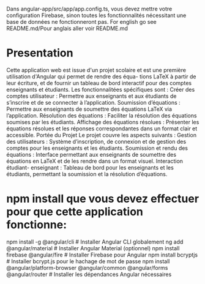 Dans angular-app/src/app/app.config.ts, vous devez mettre votre configuration Firebase, sinon toutes les fonctionnalités nécessitant une base de données ne fonctionneront pas.
For english go see README.md/Pour anglais aller voir README.md

# Presentation
Cette application web est issue d'un projet scolaire et est une première utilisation d'Angular qui permet de rendre des équa-
tions LaTeX à partir de leur écriture, et de fournir un tableau de bord interactif pour des comptes enseignants
et étudiants. Les fonctionnalitées spécifiques sont :
Créer des comptes utilisateur : Permettre aux enseignants et aux étudiants de s’inscrire et de
se connecter à l’application. Soumission d’équations : Permettre aux enseignants de soumettre des
équations LaTeX via l’application. Résolution des équations : Faciliter la résolution des équations
soumises par les étudiants. Affichage des équations résolues : Présenter les équations résolues et les
réponses correspondantes dans un format clair et accessible. Portée du Projet Le projet couvre les
aspects suivants :
Gestion des utilisateurs : Système d’inscription, de connexion et de gestion des comptes pour les
enseignants et les étudiants. Soumission et rendu des équations : Interface permettant aux enseignants
de soumettre des équations en LaTeX et de les rendre dans un format visuel. Interaction étudiant-
enseignant : Tableau de bord pour les enseignants et les étudiants, permettant la soumission et la
résolution d’équations.

# npm install que vous devez effectuer pour que cette application fonctionne:
npm install -g @angular/cli   # Installer Angular CLI globalement
ng add @angular/material      # Installer Angular Material (optionnel)
npm install firebase @angular/fire  # Installer Firebase pour Angular
npm install bcryptjs          # Installer bcrypt.js pour le hachage de mot de passe
npm install @angular/platform-browser @angular/common @angular/forms @angular/router  # Installer les dépendances Angular nécessaires
